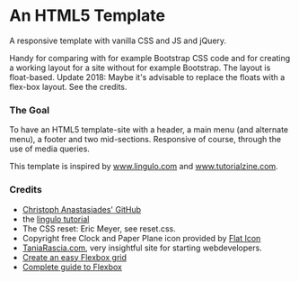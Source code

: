 # An HTML5 Template
A responsive template with vanilla CSS and JS and jQuery.

Handy for comparing with for example Bootstrap CSS code and for creating a working layout for a site without for example Bootstrap. The layout is float-based.
Update 2018:
Maybe it's advisable to replace the floats with a flex-box layout. See the credits.

### The Goal
To have an HTML5 template-site with a header, a main menu (and alternate menu), 
a footer and two mid-sections. Responsive of course, through the use of media queries. 

This template is inspired by www.lingulo.com and www.tutorialzine.com.

### Credits
- [Christoph Anastasiades' GitHub](https://github.com/ChristophAnastasiades/)
- the [lingulo tutorial](http://www.lingulo.com/tutorials/css/how-to-build-a-html5-website-from-scratch)
- The CSS reset: Eric Meyer, see reset.css.
- Copyright free Clock and Paper Plane icon provided by [Flat Icon](http://www.flaticon.com/)
- [TaniaRascia.com](https://www.taniarascia.com/), very insightful site for starting webdevelopers.
- [Create an easy Flexbox grid](https://www.taniarascia.com/easiest-flex-grid-ever/)
- [Complete guide to Flexbox](https://css-tricks.com/snippets/css/a-guide-to-flexbox/)

